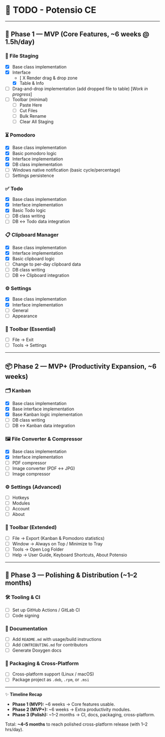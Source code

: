 # 📝 TODO - Potensio CE

---

## 🚀 Phase 1 — MVP (Core Features, ~6 weeks @ 1.5h/day)

### 📂 File Staging
- [X] Base class implementation  
- [X] Interface  
  - [ X Render drag & drop zone  
  - [X] Table & Info  
- [ ] Drag-and-drop implementation (add dropped file to table) [*Work in progress*]
- [ ] Toolbar (minimal)  
  - [ ] Paste Here  
  - [ ] Cut Files  
  - [ ] Bulk Rename  
  - [ ] Clear All Staging  

### ⏳ Pomodoro
- [X] Base class implementation  
- [X] Basic pomodoro logic  
- [X] Interface implementation  
- [X] DB class implementation  
- [ ] Windows native notification (basic cycle/percentage)  
- [ ] Settings persistence  

### ✅ Todo
- [X] Base class implementation  
- [X] Interface implementation  
- [X] Basic Todo logic  
- [ ] DB class writing  
- [ ] DB ↔ Todo data integration  

### 📋 Clipboard Manager
- [X] Base class implementation  
- [X] Interface implementation  
- [X] Basic clipboard logic  
- [ ] Change to per-day clipboard data  
- [ ] DB class writing  
- [ ] DB ↔ Clipboard integration  

### ⚙️ Settings
- [X] Base class implementation  
- [X] Interface implementation  
- [ ] General  
- [ ] Appearance  

### 🧰 Toolbar (Essential)
- [ ] File → Exit  
- [ ] Tools → Settings  

---

## 📦 Phase 2 — MVP+ (Productivity Expansion, ~6 weeks)

### 🗂️ Kanban
- [X] Base class implementation  
- [X] Base interface implementation  
- [X] Base Kanban logic implementation  
- [ ] DB class writing  
- [ ] DB ↔ Kanban data integration  

### 🖼️ File Converter & Compressor
- [X] Base class implementation  
- [X] Interface implementation  
- [ ] PDF compressor  
- [ ] Image converter (PDF ↔ JPG)  
- [ ] Image compressor  

### ⚙️ Settings (Advanced)
- [ ] Hotkeys  
- [ ] Modules  
- [ ] Account  
- [ ] About  

### 🧰 Toolbar (Extended)
- [ ] File → Export (Kanban & Pomodoro statistics)  
- [ ] Window → Always on Top / Minimize to Tray  
- [ ] Tools → Open Log Folder  
- [ ] Help → User Guide, Keyboard Shortcuts, About Potensio  

---

## 🎨 Phase 3 — Polishing & Distribution (~1–2 months)

### 🛠️ Tooling & CI
- [ ] Set up GitHub Actions / GitLab CI  
- [ ] Code signing  

### 📖 Documentation
- [ ] Add `README.md` with usage/build instructions  
- [ ] Add `CONTRIBUTING.md` for contributors  
- [ ] Generate Doxygen docs  

### 🚀 Packaging & Cross-Platform
- [ ] Cross-platform support (Linux / macOS)  
- [ ] Package project as `.deb`, `.rpm`, or `.msi`  

---

✨ **Timeline Recap**  
- **Phase 1 (MVP):** ~6 weeks → Core features usable.  
- **Phase 2 (MVP+):** ~6 weeks → Extra productivity modules.  
- **Phase 3 (Polish):** ~1–2 months → CI, docs, packaging, cross-platform.  

Total: **~4–5 months** to reach polished cross-platform release (with 1–2 hrs/day).  
